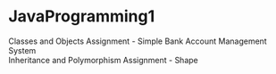# JavaProgramming1
Classes and Objects Assignment - Simple Bank Account Management System<br>
Inheritance and Polymorphism Assignment - Shape

